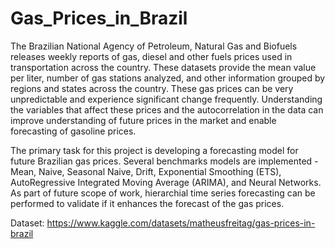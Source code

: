 # Gas_Prices_in_Brazil
The Brazilian National Agency of Petroleum, Natural Gas and Biofuels releases weekly reports of gas, diesel and other fuels prices used in transportation across the country. These datasets provide the mean value per liter, number of gas stations analyzed, and other information grouped by regions and states across the country. These gas prices can be very unpredictable and experience significant change frequently. Understanding the variables that affect these prices and the autocorrelation in the data can improve understanding of future prices in the market and enable forecasting of gasoline prices.

The primary task for this project is developing a forecasting model for future Brazilian gas prices. Several benchmarks models are implemented - Mean, Naive, Seasonal Naive, Drift, Exponential Smoothing (ETS), AutoRegressive Integrated Moving Average (ARIMA), and Neural Networks. As part of future scope of work, hierarchial time series forecasting can be performed to validate if it enhances the forecast of the gas prices.

Dataset: https://www.kaggle.com/datasets/matheusfreitag/gas-prices-in-brazil


